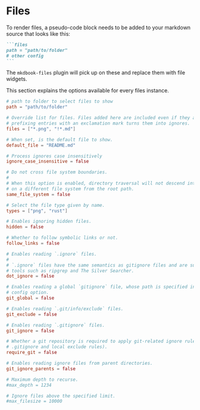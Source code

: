# Files

To render files, a pseudo-code block needs to be added to your markdown source
that looks like this:

~~~markdown
```files
path = "path/to/folder"
# other config
```
~~~

The `mkdbook-files` plugin will pick up on these and replace them with file widgets.

This section explains the options available for every files instance.

```toml
# path to folder to select files to show
path = "path/to/folder"

# Override list for files. Files added here are included even if they are ignored,
# prefixing entries with an exclamation mark turns them into ignores.
files = ["*.png", "!*.md"]

# When set, is the default file to show.
default_file = "README.md"

# Process ignores case insensitively
ignore_case_insensitive = false

# Do not cross file system boundaries.
#
# When this option is enabled, directory traversal will not descend into directories that are
# on a different file system from the root path.
same_file_system = false

# Select the file type given by name.
types = ["png", "rust"]

# Enables ignoring hidden files.
hidden = false

# Whether to follow symbolic links or not.
follow_links = false

# Enables reading `.ignore` files.
#
# `.ignore` files have the same semantics as gitignore files and are supported by search
# tools such as ripgrep and The Silver Searcher.
dot_ignore = false

# Enables reading a global `gitignore` file, whose path is specified in git’s `core.excludesFile`
# config option.
git_global = false

# Enables reading `.git/info/exclude` files.
git_exclude = false

# Enables reading `.gitignore` files.
git_ignore = false

# Whether a git repository is required to apply git-related ignore rules (global rules,
# .gitignore and local exclude rules).
require_git = false

# Enables reading ignore files from parent directories.
git_ignore_parents = false

# Maximum depth to recurse.
#max_depth = 1234

# Ignore files above the specified limit.
#max_filesize = 10000
```
